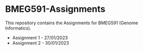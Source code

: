 # BMEG591-Assignments

This repository contains the Assignments for BMEG591 (Genome Informatics). 

* Assignment 1 - 27/01/2023
* Assignment 2 - 30/01/2023
